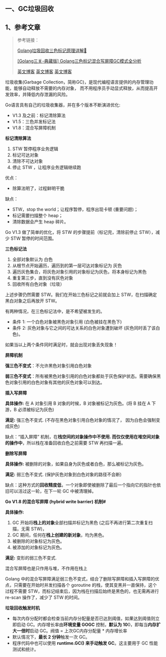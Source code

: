 ## 一、GC垃圾回收

## 1、参考文章

> 参考链接：
>
> [Golang垃圾回收三色标记原理详解🤣](https://juejin.cn/post/7304268951315415090#heading-9 "Golang垃圾回收三色标记原理详解🤣")
> 
> [[Golang三关-典藏版] Golang三色标记混合写屏障GC模式全分析](https://learnku.com/articles/68141 "[Golang三关-典藏版] Golang三色标记混合写屏障GC模式全分析")
> 
> [英文博客](URL "英文博客")
> [英文博客](URL "英文博客")
> [英文博客](URL "英文博客")


垃圾收集(Garbage Collection，简称GC)，是现代编程语言提供的内存管理功能，能够自动释放不需要的内存对象，
而不用程序员手动显式释放，从而提高开发效率，并降低内存泄漏的风险。

Go语言具有自己的垃圾收集器，并在多个版本不断演进优化:

- V1.3 及之前：标记清除算法
- V1.5：三色并发标记法
- V1.8：混合写屏障机制

**标记清除算法**

1. STW 暂停程序业务逻辑
2. 标记可达对象
3. 清除不可达对象
4. 停止 STW ，让程序业务逻辑继续跑

优点：

- 除算法明了，过程鲜明干脆

缺点：

- STW，stop the world；让程序暂停，程序出现卡顿 (重要问题)；
- 标记需要扫描整个 heap；
- 清除数据会产生 heap 碎片。

Go V1.3 做了简单的优化，将 STW 的步骤提前（标记完，清除前停止 STW），减少 STW 暂停的时间范围。

**三色标记法**

1. 全部对象默认为 白色
2. 从根节点开始遍历，遍历到的第一层可达对象标记为 灰色
3. 遍历灰色集合，将灰色对象引用的对象标记为灰色，将本身标记为黑色
4. 重复第三步，直到没有灰色对象
5. 回收所有白色对象（垃圾）

上述步骤仍然需要 STW。我们在开始三色标记之前就会加上 STW，在扫描确定黑白对象之后再放开 STW。

有两种情况，在三色标记法中，是不希望被发生的。

- 条件 1: 一个白色对象被黑色对象引用 (白色被挂在黑色下)
- 条件 2: 灰色对象与它之间的可达关系的白色对象遭到破坏 (灰色同时丢了该白色)。

如果当以上两个条件同时满足时，就会出现对象丢失现象！

**屏障机制**

**强三色不变式**：不允许黑色对象引用白色对象

**弱三色不变式**：所有被黑色对象引用的白色对象都处于灰色保护状态。需要确保黑色对象引用的白色对象有其他的灰色对象可以到达。

**插入写屏障**

**具体操作:** 在 A 对象引用 B 对象的时候，B 对象被标记为灰色。(将 B 挂在 A 下游，B 必须被标记为灰色)

**满足:** 强三色不变式. (不存在黑色对象引用白色对象的情况了， 因为白色会强制变成灰色)

缺点：“插入屏障” 机制，在**栈空间的对象操作中不使用. 而仅仅使用在堆空间对象的操作中**，所以栈在准备回收白色之前需要 STW
再扫描一遍。

**删除写屏障**

**具体操作:** 被删除的对象，如果自身为灰色或者白色，那么被标记为灰色。

**满足:** 弱三色不变式. (保护灰色对象到白色对象的路径不会断)

缺点：这种方式的**回收精度低**，一个对象即使被删除了最后一个指向它的指针也依旧可以活过这一轮，在下一轮 GC 中被清理掉。

**Go V1.8 的混合写屏障 (hybrid write barrier) 机制#**

**具体操作:**

1. GC 开始将**栈上的对象**全部扫描并标记为黑色 (之后不再进行第二次重复扫描，无需 STW)，
2. GC 期间，任何在**栈上创建的新对象**，均为黑色。
3. 被删除的对象标记为灰色。
4. 被添加的对象标记为灰色。

**满足:** 变形的弱三色不变式.

混合写屏障也是只作用与堆，不作用在栈上

Golang 中的混合写屏障满足弱三色不变式，结合了删除写屏障和插入写屏障的优点，只需要在开始时并发扫描各个 goroutine
的栈，使其变黑并一直保持，这个过程不需要 STW，而标记结束后，因为栈在扫描后始终是黑色的，也无需再进行 re-scan
操作了，减少了 STW 的时间。

**垃圾回收触发时机**

- 每次内存分配时都会检查当前内存分配量是否已达到阈值，如果达到阈值则立即启动 GC。内存增长率由**环境变量 GOGC** 控制，**默认为
  10**0，即每当**内存扩大一倍时**启动 GC。阀值 = 上次GC内存分配量 * 内存增长率
- 默认情况下，**最长 2 分钟**触发一次 GC。
- 程序代码中也可以使用 **runtime.GC() 来手动触发 GC**。这主要用于 GC 性能测试和统计。




